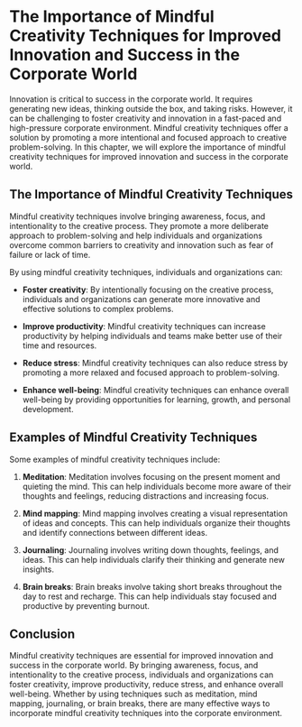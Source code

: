 # The Importance of Mindful Creativity Techniques for Improved Innovation and Success in the Corporate World

Innovation is critical to success in the corporate world. It requires generating new ideas, thinking outside the box, and taking risks. However, it can be challenging to foster creativity and innovation in a fast-paced and high-pressure corporate environment. Mindful creativity techniques offer a solution by promoting a more intentional and focused approach to creative problem-solving. In this chapter, we will explore the importance of mindful creativity techniques for improved innovation and success in the corporate world.

The Importance of Mindful Creativity Techniques
-----------------------------------------------

Mindful creativity techniques involve bringing awareness, focus, and intentionality to the creative process. They promote a more deliberate approach to problem-solving and help individuals and organizations overcome common barriers to creativity and innovation such as fear of failure or lack of time.

By using mindful creativity techniques, individuals and organizations can:

* **Foster creativity**: By intentionally focusing on the creative process, individuals and organizations can generate more innovative and effective solutions to complex problems.

* **Improve productivity**: Mindful creativity techniques can increase productivity by helping individuals and teams make better use of their time and resources.

* **Reduce stress**: Mindful creativity techniques can also reduce stress by promoting a more relaxed and focused approach to problem-solving.

* **Enhance well-being**: Mindful creativity techniques can enhance overall well-being by providing opportunities for learning, growth, and personal development.

Examples of Mindful Creativity Techniques
-----------------------------------------

Some examples of mindful creativity techniques include:

1. **Meditation**: Meditation involves focusing on the present moment and quieting the mind. This can help individuals become more aware of their thoughts and feelings, reducing distractions and increasing focus.

2. **Mind mapping**: Mind mapping involves creating a visual representation of ideas and concepts. This can help individuals organize their thoughts and identify connections between different ideas.

3. **Journaling**: Journaling involves writing down thoughts, feelings, and ideas. This can help individuals clarify their thinking and generate new insights.

4. **Brain breaks**: Brain breaks involve taking short breaks throughout the day to rest and recharge. This can help individuals stay focused and productive by preventing burnout.

Conclusion
----------

Mindful creativity techniques are essential for improved innovation and success in the corporate world. By bringing awareness, focus, and intentionality to the creative process, individuals and organizations can foster creativity, improve productivity, reduce stress, and enhance overall well-being. Whether by using techniques such as meditation, mind mapping, journaling, or brain breaks, there are many effective ways to incorporate mindful creativity techniques into the corporate environment.
